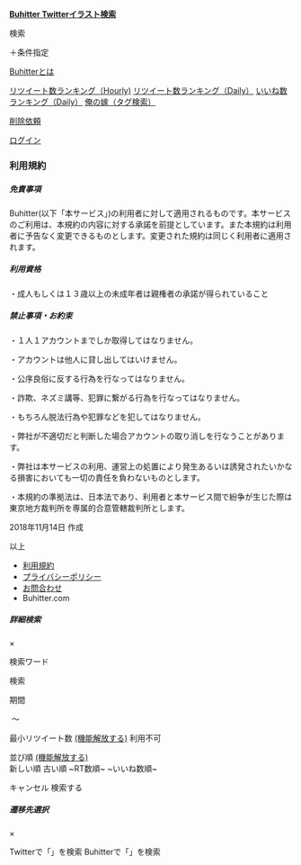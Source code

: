 [**Buhitter Twitterイラスト検索**](https://buhitter.com/)

 検索

＋条件指定

[](#)[](#)

[Buhitterとは](https://buhitter.com/about)

[リツイート数ランキング（Hourly)](https://buhitter.com/trend) [リツイート数ランキング（Daily）](https://buhitter.com/trend/daily) [いいね数ランキング（Daily）](https://buhitter.com/trend/favorite) [俺の嫁（タグ検索）](https://buhitter.com/ja/tags)

[削除依頼](https://buhitter.com/application)

[ログイン](https://buhitter.com/login)

### 利用規約

##### 免責事項

Buhitter(以下「本サービス」)の利用者に対して適用されるものです。本サービスのご利用は、本規約の内容に対する承諾を前提としています。また本規約は利用者に予告なく変更できるものとします。変更された規約は同じく利用者に適用されます。

  

##### 利用資格

・成人もしくは１３歳以上の未成年者は親権者の承諾が得られていること

  

##### 禁止事項・お約束

・１人１アカウントまでしか取得してはなりません。

・アカウントは他人に貸し出してはいけません。

・公序良俗に反する行為を行なってはなりません。

・詐欺、ネズミ講等、犯罪に繋がる行為を行なってはなりません。

・もちろん脱法行為や犯罪などを犯してはなりません。

・弊社が不適切だと判断した場合アカウントの取り消しを行なうことがあります。

・弊社は本サービスの利用、運営上の処置により発生あるいは誘発されたいかなる損害においても一切の責任を負わないものとします。

・本規約の準拠法は、日本法であり、利用者と本サービス間で紛争が生じた際は東京地方裁判所を専属的合意管轄裁判所とします。

2018年11月14日 作成

以上

[](#top)

* [利用規約](https://buhitter.com/terms)
* [プライバシーポリシー](https://buhitter.com/privacy)
* [お問合わせ](https://buhitter.com/inquiry/index)
* Buhitter.com

##### 詳細検索

×

検索ワード

検索

期間

  〜  

最小リツイート数 [(機能解放する)](https://buhitter.com/reward) 利用不可

並び順 [(機能解放する)](https://buhitter.com/reward)  
新しい順 古い順 ~RT数順~ ~いいね数順~

キャンセル 検索する

##### 遷移先選択

×

Twitterで「」を検索 Buhitterで「」を検索